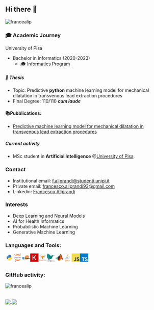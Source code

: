 ## Hi there 👋

<p align="left"> 
  <img src="https://komarev.com/ghpvc/?username=francealip&label=Profile%20views&color=0e75b6&style=flat" alt="francealip" /> 
</p>

### 🎓 Academic Journey

University of Pisa
- Bachelor in Informatics (2020-2023)
  - <a href='https://didattica.di.unipi.it/laurea-in-informatica/' target="_blank">🎓 Informatics Program</a>

 
##### 📜 Thesis
- Topic: Predictive <b>python</b> machine learning model for mechanical dilatation in transvenous lead extraction procedures
- Final Degree: 110/110 ___cum laude___

#### 📚Pubblications: 
- <a href='https://academic.oup.com/europace/article/26/Supplement_1/euae102.558/7681346' target="_blank"> Predictive machine learning model for mechanical dilatation in transvenous lead extraction procedures </a>


##### Current activity
-  MSc student in <b>Artificial Intelligence</b> @<a href='https://didattica.di.unipi.it/en/master-programme-in-computer-science/curricula-2/curriculum-%c2%93artificial-intelligence%c2%94-2/' target="_blank">University of Pisa</a>.


### Contact
- Institutional email: <a href= "mailto:d.goglia@studenti.unipi.it" target="_blank">f.aliprandi@studenti.unipi.it</a>
- Private email: <a href= "mailto:francesco.aliprandi93@gmail.com" target="_blank">francesco.aliprandi93@gmail.com</a>
- Linkedin: <a href='https://www.linkedin.com/in/francesco-aliprandi-1695a7264/' target="_blank">Francesco Aliprandi</a>

### Interests
- Deep Learning and Neural Models
- AI for Health Informatics
- Probabilistic Machine Learning
- Generative Machine Learning


### Languages and Tools: 

<div>
<img width="26px" align="left" src="https://raw.githubusercontent.com/github/explore/80688e429a7d4ef2fca1e82350fe8e3517d3494d/topics/python/python.png">
<img align="left" alt="JuPyter" width="26px" src="https://raw.githubusercontent.com/github/explore/80688e429a7d4ef2fca1e82350fe8e3517d3494d/topics/jupyter-notebook/jupyter-notebook.png">
<img align="left" alt="Keras" width="26px" src="https://raw.githubusercontent.com/github/explore/cf9a84017e3cdd93aeb635d9b85379ba67d62031/topics/scikit-learn/scikit-learn.png">
<img align="left" alt="Keras" width="26px" src="https://raw.githubusercontent.com/github/explore/cf9a84017e3cdd93aeb635d9b85379ba67d62031/topics/keras/keras.png">
<img align="left" alt="Tensorflow" width="26px" src="https://raw.githubusercontent.com/github/explore/80688e429a7d4ef2fca1e82350fe8e3517d3494d/topics/tensorflow/tensorflow.png">
<img align="left" alt="" width="26px" src="https://raw.githubusercontent.com/github/explore/80688e429a7d4ef2fca1e82350fe8e3517d3494d/topics/latex/latex.png">
<img align="left" alt="" width="26px" src="https://raw.githubusercontent.com/github/explore/80688e429a7d4ef2fca1e82350fe8e3517d3494d/topics/matlab/matlab.png">
<img align="left" alt="JavaScript" width="26px" src="https://raw.githubusercontent.com/github/explore/80688e429a7d4ef2fca1e82350fe8e3517d3494d/topics/java/java.png" />
<img align="left" alt="JavaScript" width="26px" src="https://raw.githubusercontent.com/github/explore/80688e429a7d4ef2fca1e82350fe8e3517d3494d/topics/javascript/javascript.png" />
<img align="left" alt="" width="26px" src="https://raw.githubusercontent.com/github/explore/80688e429a7d4ef2fca1e82350fe8e3517d3494d/topics/typescript/typescript.png">

</div>

<br/><br/>

### GitHub activity:
<!-- TROPHY -->
<p align="left"> <img src="https://github-profile-trophy.vercel.app/?username=francealip&theme=gruvbox&no-bg=true" alt="francealip" /> </p>

<br/>

<!-- STATISTICS -->
<a href="https://github.com/francealip">
  <img align="center" src="https://github-readme-stats.vercel.app/api?username=francealip&layout=compact&theme=calm&show_icons=true
" />
</a>

<!-- LANGUAGES -->
<a href="https://github.com/francealip">
  <img align="center" src="https://github-readme-stats.vercel.app/api/top-langs/?username=francealip&layout=compact&theme=calm&hide=jupyter%20notebook,html,css,xslt,shell" />
</a>


<br/><br/>

